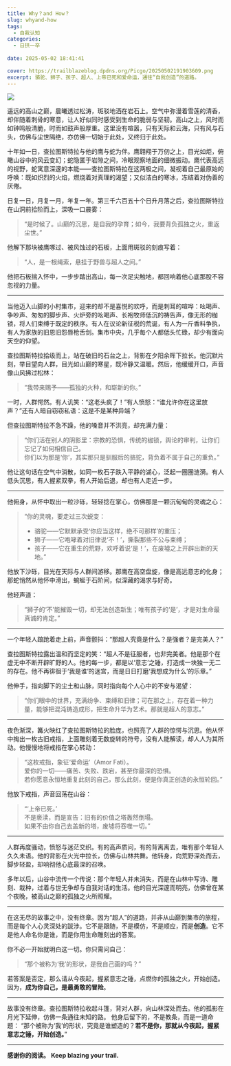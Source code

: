 ```yaml
---
title: Why？and How？
slug: whyand-how
tags:
  - 自我认知
categories:
  - 日拱一卒
  
date: 2025-05-02 18:41:41

cover: https://trailblazeblog.dpdns.org/Picgo/20250502191903609.png
excerpt: 骆驼、狮子、孩子、超人、上帝已死和爱命运，通往“自我创造”的道路。
---
```

<!-- 正文开始 -->

![](https://trailblazeblog.dpdns.org/Picgo/20250502191903609.png)

遥远的高山之巅，晨曦透过松涛，斑驳地洒在岩石上。空气中弥漫着雪莲的清香，却伴随着刺骨的寒意，让人好似同时感受到生命的脆弱与坚韧。高山之上，风时而如钟鸣般清脆，时而如鼓声般厚重。这里没有喧嚣，只有天际和云海，只有风与石头，仿佛与尘世隔绝，亦仿佛一切始于此处，又终归于此处。

十年如一日，查拉图斯特拉与他的鹰与蛇为伴。鹰翱翔于万仞之上，目光如炬，俯瞰山谷中的风云变幻；蛇隐匿于岩隙之间，冷眼观察地面的细微振动。鹰代表高远的视野，蛇寓意深邃的本能——查拉图斯特拉在这两极之间，凝视着自己最原始的呼唤：既如炽烈的火焰，燃烧着对真理的渴望；又似洁白的寒冰，冻结着对伪善的厌倦。

日复一日，月复一月，年复一年。第三千六百五十个日升月落之后，查拉图斯特拉在山洞前拾阶而上，深吸一口晨雾：

> “是时候了。山巅的沉思，是自我的孕育；如今，我要背负孤独之火，重返尘世。”

他解下那块被鹰啄过、被风蚀过的石板，上面用斑驳的刻痕写着：

> “人，是一根绳索，悬挂于野兽与超人之间。”

他把石板揣入怀中，一步步踏出高山，每一次足尖触地，都回响着他心底那股不容忽视的力量。

---

当他迈入山脚的小村集市，迎来的却不是喜悦的欢呼，而是刺耳的喧哗：吆喝声、争吵声、匆匆的脚步声、火炉旁的吆喝声、长袍牧师低沉的祷告声，像无形的枷锁，将人们束缚于既定的秩序。有人在议论新征税的荒诞，有人为一斤香料争执，有人为家族的旧恩旧怨唇枪舌剑。集市中央，几乎每个人都低头忙碌，却少有面向天空的仰望。

查拉图斯特拉拾级而上，站在破旧的石台之上，背影在夕阳余晖下拉长。他沉默片刻，举目望向人群，目光如山巅的寒星，既冷静又温暖。然后，他缓缓开口，声音像山风拂过松林：

> “我带来赐予——孤独的火种，和崭新的你。”

一时，人群愕然。有人讥笑：“这老头疯了！”有人愤怒：“谁允许你在这里放声？”还有人暗自窃窃私语：这是不是某种异端？

但查拉图斯特拉不急不躁，他的嗓音并不洪亮，却充满力量：

> “你们活在别人的阴影里：宗教的恐惧，传统的枷锁，舆论的审判，让你们忘记了如何相信自己。  
>  你们以为那是‘你’，其实那只是驯服后的骆驼，背负着不属于自己的重负。”

他让这句话在空气中消散，如同一枚石子跌入平静的湖心，泛起一圈圈涟漪。有人低头沉思，有人握紧双拳，有人开始后退，却也有人走近一步。

---

他俯身，从怀中取出一粒沙砾，轻轻捻在掌心，仿佛那是一颗沉甸甸的灵魂之心：

> “你的灵魂，要走过三次蜕变：  
>  - 骆驼——它默默承受‘你应当这样，绝不可那样’的重压；  
>  - 狮子——它咆哮着对旧律说‘不！’，撕裂那些不公与束缚；  
>  - 孩子——它在重生的荒野，欢呼着说‘是！’，在废墟之上开辟出新的天地。”

他放下沙砾，目光在天际与人群间游移。那鹰在高空盘旋，像是高远意志的化身；那蛇悄然从他怀中滑出，蜿蜒于石阶间，似深藏的渴求与好奇。

他轻声道：

> “狮子的‘不’能摧毁一切，却无法创造新生；唯有孩子的‘是’，才是对生命最真诚的肯定。”

---

一个年轻人踉跄着走上前，声音颤抖：“那超人究竟是什么？是强者？是完美人？”

查拉图斯特拉露出温和而坚定的笑：“超人不是征服者，也非完美者。他是那个在虚无中不断开辟旷野的人。他的每一步，都是以‘意志’之锤，打造成一块独一无二的存在。他不再徘徊于‘我是谁’的迷宫，而是日日打磨‘我想成为什么’的乐章。”

他伸手，指向脚下的尘土和山脉，同时指向每个人心中的不安与渴望：

> “你们眼中的世界，充满纷争、束缚和旧律；可在那之上，存在着一种力量，能够把混沌铸造成形，把生命升华为艺术。那就是超人的意志。”

---

夜色渐深，篝火映红了查拉图斯特拉的脸庞，也照亮了人群的惊愕与沉思。他从怀中掏出一枚古旧戒指，上面雕刻着无数旋转的符号，没有人能解读，却人人为其所动。他慢慢地将戒指在掌心转动：

> “这枚戒指，象征‘爱命运’（Amor Fati）。  
>  爱你的一切——痛苦、失败、跌宕，甚至你最深的恐惧。  
>  若你愿意永恒地重复此刻的自己，那么此刻，便是你真正创造的永恒轮回。”

他放下戒指，声音回荡在山谷：

> “‘上帝已死。’  
>  不是亵渎，而是宣告：旧有的价值之塔轰然倒塌。  
>  如果不由你自己去盖新的塔，废墟将吞噬一切。”

---

人群再度骚动，愤怒与迷茫交织。有的高声质问，有的背离离去，唯有那个年轻人久久未语。他的背影在火光中拉长，仿佛与山林共舞。他转身，向荒野深处而去，脚步轻盈，却响彻他心底最深的召唤。

多年以后，山谷中流传一个传说：那个年轻人并未消失，而是在山林中写诗、雕刻、栽种，过着与世无争却与自我对话的生活。他的目光深邃而明亮，仿佛曾在某个夜晚，被高山之巅的孤独之火所照耀。

---

在这无尽的故事之中，没有终章。因为“超人”的道路，并非从山巅到集市的旅程，而是每个人心灵深处的跋涉。它不是跟随，不是模仿，不是顺应，而是**创造**。它不是他人命名你是谁，而是你用生命雕刻出的答案。

你不必一开始就明白这一切。你只需问自己：

> “那个被称为‘我’的形状，是我自己画的吗？”

若答案是否定，那么请从今夜起，握紧意志之锤，点燃你的孤独之火，开始创造。因为，**成为你自己，是最勇敢的冒险**。

---
故事没有终章。查拉图斯特拉收起斗篷，背对人群，向山林深处而去。他的孤影在月光下延伸，仿佛一条通往未知的路。
他身后留下的，不是教条，而是一道命题：
“那个被称为‘我’的形状，究竟是谁塑造的？**若不是你，那就从今夜起，握紧意志之锤，开始创造。**”

---

**感谢你的阅读。**
**Keep blazing your trail.**